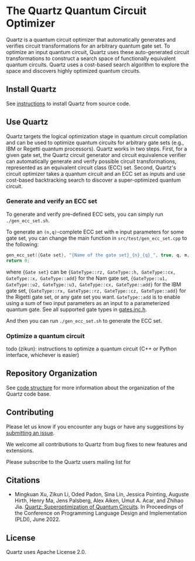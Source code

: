 # The Quartz Quantum Circuit Optimizer

Quartz is a quantum circuit optimizer that automatically generates and verifies circuit transformations for an arbitrary quantum gate set. To optimize an input quantum circuit, Quartz uses these auto-generated circuit transformations to construct a search space of functionally equivalent quantum circuits.
Quartz uses a cost-based search algorithm to explore the space and discovers highly optimized quantum circuits.

## Install Quartz

See [instructions](INSTALL.md) to install Quartz from source code.

## Use Quartz

Quartz targets the logical optimization stage in quantum circuit compilation and can be used to optimize quantum circuits for arbitrary gate sets (e.g., IBM or Regetti quantum processors). Quartz works in two steps. First, for a given gate set, the Quartz circuit generator and circuit equivalence verifier can automatically generate and verify possible circuit transformations, represented as an equivalent circuit class (ECC) set. Second, Quartz's circuit optimizer takes a quantum circuit and an ECC set as inputs and use cost-based backtracking search to discover a super-optimized quantum circuit. 

### Generate and verify an ECC set

To generate and verify pre-defined ECC sets, you can simply run `./gen_ecc_set.sh`.

To generate an `(n,q)`-complete ECC set with `m` input parameters for some gate set, 
you can change the main function in `src/test/gen_ecc_set.cpp` to the following:

```c++
gen_ecc_set({Gate set}, "{Name of the gate set}_{n}_{q}_", true, q, m, n);
return 0;
```
where `{Gate set}` can be `{GateType::rz, GateType::h, GateType::cx, GateType::x, GateType::add}` for the Nam gate set,
`{GateType::u1, GateType::u2, GateType::u3, GateType::cx, GateType::add}` for the IBM gate set,
`{GateType::rx, GateType::rz, GateType::cz, GateType::add}` for the Rigetti gate set,
or any gate set you want. `GateType::add` is to enable using a sum of two input parameters as an input to a parameterized quantum gate.
See all supported gate types in [gates.inc.h](src/quartz/gate/gates.inc.h).

And then you can run `./gen_ecc_set.sh` to generate the ECC set.

### Optimize a quantum circuit

todo (zikun): instructions to optimize a quantum circuit (C++ or Python interface, whichever is easier)

## Repository Organization

See [code structure](CODE_STRUCTURE.md) for more information about the organization of the Quartz code base.

## Contributing

Please let us know if you encounter any bugs or have any suggestions by [submitting an issue](https://github.com/quantum-compiler/quartz/issues).

We welcome all contributions to Quartz from bug fixes to new features and extensions.

Please subscribe to the Quartz users mailing list for 

## Citations

* Mingkuan Xu, Zikun Li, Oded Padon, Sina Lin, Jessica Pointing, Auguste Hirth, Henry Ma, Jens Palsberg, Alex Aiken, Umut A. Acar, and Zhihao Jia. [Quartz: Superoptimization of Quantum Circuits](). In Proceedings of the Conference on Programming Language Design and Implementation (PLDI), June 2022.


## License

Quartz uses Apache License 2.0.
